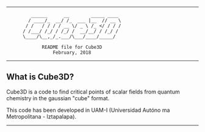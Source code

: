 -----------------------------------------------------------
             ______      __        _____ ____ 
            / ____/_  __/ /_  ___ |__  // __ \
           / /   / / / / __ \/ _ \ /_ </ / / /
          / /___/ /_/ / /_/ /  __/__/ / /_/ / 
          \____/\__,_/_.___/\___/____/_____/  

                 README file for Cube3D
                     February, 2018
-----------------------------------------------------------

What is Cube3D?
---------------

  Cube3D is a code to find critical points of scalar fields
  from quantum chemistry in the gaussian "cube" format.

  This code has been developed in UAM-I (Universidad Autóno
  ma Metropolitana - Iztapalapa).

-----------------------------------------------------------
